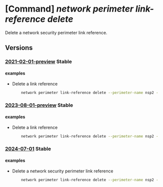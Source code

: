 # [Command] _network perimeter link-reference delete_

Delete a network security perimeter link reference.

## Versions

### [2021-02-01-preview](/Resources/mgmt-plane/L3N1YnNjcmlwdGlvbnMve30vcmVzb3VyY2Vncm91cHMve30vcHJvdmlkZXJzL21pY3Jvc29mdC5uZXR3b3JrL25ldHdvcmtzZWN1cml0eXBlcmltZXRlcnMve30vbGlua3JlZmVyZW5jZXMve30=/2021-02-01-preview.xml) **Stable**

<!-- mgmt-plane /subscriptions/{}/resourcegroups/{}/providers/microsoft.network/networksecurityperimeters/{}/linkreferences/{} 2021-02-01-preview -->

#### examples

- Delete a link reference
    ```bash
        network perimeter link-reference delete --perimeter-name nsp2 --resource-group rg1 --name linkref2
    ```

### [2023-08-01-preview](/Resources/mgmt-plane/L3N1YnNjcmlwdGlvbnMve30vcmVzb3VyY2Vncm91cHMve30vcHJvdmlkZXJzL21pY3Jvc29mdC5uZXR3b3JrL25ldHdvcmtzZWN1cml0eXBlcmltZXRlcnMve30vbGlua3JlZmVyZW5jZXMve30=/2023-08-01-preview.xml) **Stable**

<!-- mgmt-plane /subscriptions/{}/resourcegroups/{}/providers/microsoft.network/networksecurityperimeters/{}/linkreferences/{} 2023-08-01-preview -->

#### examples

- Delete a link reference
    ```bash
        network perimeter link-reference delete --perimeter-name nsp2 --resource-group rg1 --name linkref2
    ```

### [2024-07-01](/Resources/mgmt-plane/L3N1YnNjcmlwdGlvbnMve30vcmVzb3VyY2Vncm91cHMve30vcHJvdmlkZXJzL21pY3Jvc29mdC5uZXR3b3JrL25ldHdvcmtzZWN1cml0eXBlcmltZXRlcnMve30vbGlua3JlZmVyZW5jZXMve30=/2024-07-01.xml) **Stable**

<!-- mgmt-plane /subscriptions/{}/resourcegroups/{}/providers/microsoft.network/networksecurityperimeters/{}/linkreferences/{} 2024-07-01 -->

#### examples

- Delete a network security perimeter link reference
    ```bash
        network perimeter link-reference delete --perimeter-name nsp2 --resource-group rg1 --name linkref2
    ```

